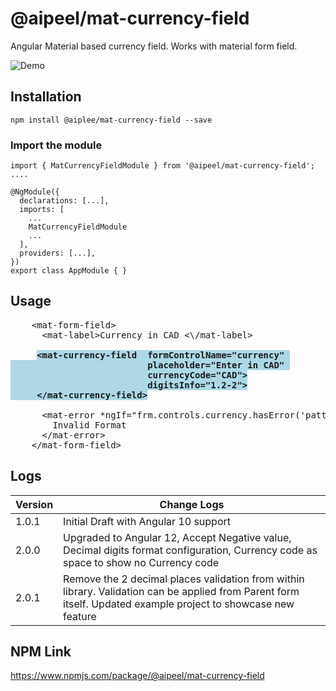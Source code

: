 # @aipeel/mat-currency-field

Angular Material based currency field. Works with material form field.

![Demo](https://murlidharvarma.github.io/angular-mat-currency-field/projects/mat-currency-field/demo.gif)

## Installation
```
npm install @aiplee/mat-currency-field --save
```

### Import the module
```
import { MatCurrencyFieldModule } from '@aipeel/mat-currency-field';
....

@NgModule({
  declarations: [...],
  imports: [
    ...
    MatCurrencyFieldModule
    ...
  ],
  providers: [...],
})
export class AppModule { }
```
## Usage
<pre>
    &lt;mat-form-field&gt;
      &lt;mat-label&gt;Currency in CAD &lt;\/mat-label&gt;
      
     <span style="background: lightblue; font-weight: bold">&lt;mat-currency-field  formControlName="currency" 
                          placeholder="Enter in CAD" 
                          currencyCode="CAD"&gt;
                          digitsInfo="1.2-2"&gt;
     &lt;/mat-currency-field&gt;</span>

      &lt;mat-error *ngIf="frm.controls.currency.hasError('pattern')"&gt;
        Invalid Format
      &lt;/mat-error&gt;
    &lt;/mat-form-field&gt;
</pre>

## Logs
| Version | Change Logs                                                                                                                                                    |
|---------|----------------------------------------------------------------------------------------------------------------------------------------------------------------|
| 1.0.1   | Initial Draft with Angular 10 support                                                                                                                                      |
| 2.0.0   | Upgraded to Angular 12,  Accept Negative value, Decimal digits format configuration, Currency code as space to show no Currency code                               |
| 2.0.1   | Remove the 2 decimal places validation from within library. Validation can be applied from Parent form itself. Updated example project to showcase new feature |

## NPM Link
https://www.npmjs.com/package/@aipeel/mat-currency-field